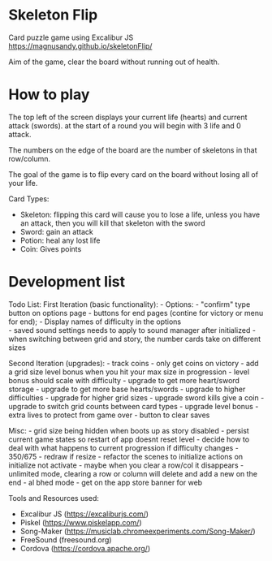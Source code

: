 # Skeleton Flip
Card puzzle game using Excalibur JS
https://magnusandy.github.io/skeletonFlip/

Aim of the game, clear the board without running out of health.

# How to play

The top left of the screen displays your current life (hearts) and current attack (swords). at the start of a round you will begin with 3 life and 0 attack.

The numbers on the edge of the board are the number of skeletons in that row/column.

The goal of the game is to flip every card on the board without losing all of your life.

Card Types: 
 - Skeleton: flipping this card will cause you to lose a life, unless you have an attack, then you will kill that skeleton with the sword
 - Sword: gain an attack
 - Potion: heal any lost life
 - Coin: Gives points

# Development list
Todo List:
First Iteration (basic functionality): 
    - Options:
        - "confirm" type button on options page
    - buttons for end pages (contine for victory or menu for end);
    - Display names of difficulty in the options  
    - saved sound settings needs to apply to sound manager after initialized
    - when switching between grid and story, the number cards take on different sizes

Second Iteration (upgrades):
    - track coins
    - only get coins on victory
    - add a grid size level bonus when you hit your max size in progression
    - level bonus should scale with difficulty
    - upgrade to get more heart/sword storage
    - upgrade to get more base hearts/swords
    - upgrade to higher difficulties
    - upgrade for higher grid sizes
    - upgrade sword kills give a coin
    - upgrade to switch grid counts between card types
    - upgrade level bonus
    - extra lives to protect from game over
    - button to clear saves

Misc:
    - grid size being hidden when boots up as story disabled
    - persist current game states so restart of app doesnt reset level
    - decide how to deal with what happens to current progression if difficulty changes
    - 350/675
    - redraw if resize
    - refactor the scenes to initialize actions on initialize not activate
    - maybe when you clear a row/col it disappears
    - unlimited mode, clearing a row or column will delete and add a new on the end
    - al bhed mode
    - get on the app store banner for web

Tools and Resources used: 
- Excalibur JS (https://excaliburjs.com/)
- Piskel (https://www.piskelapp.com/)
- Song-Maker (https://musiclab.chromeexperiments.com/Song-Maker/)
- FreeSound (freesound.org)
- Cordova (https://cordova.apache.org/)

